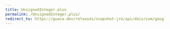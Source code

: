 ```yaml
---
title: UnsignedInteger.plus
permalink: /UnsignedInteger.plus/
redirect_to: https://guava.dev/releases/snapshot-jre/api/docs/com/google/common/primitives/UnsignedInteger.html#plus-com.google.common.primitives.UnsignedInteger-
---
```

